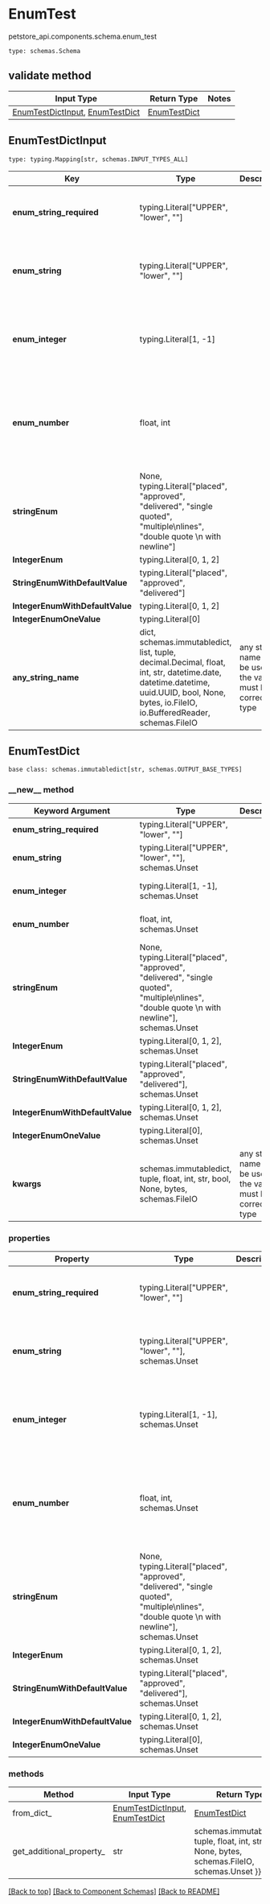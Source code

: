 # EnumTest
petstore_api.components.schema.enum_test
```
type: schemas.Schema
```

## validate method
Input Type | Return Type | Notes
------------ | ------------- | -------------
[EnumTestDictInput](#enumtestdictinput), [EnumTestDict](#enumtestdict) | [EnumTestDict](#enumtestdict) |

## EnumTestDictInput
```
type: typing.Mapping[str, schemas.INPUT_TYPES_ALL]
```
Key | Type |  Description | Notes
------------ | ------------- | ------------- | -------------
**enum_string_required** | typing.Literal["UPPER", "lower", ""] |  | must be one of ["UPPER", "lower", ""]
**enum_string** | typing.Literal["UPPER", "lower", ""] |  | [optional] must be one of ["UPPER", "lower", ""]
**enum_integer** | typing.Literal[1, -1] |  | [optional] must be one of [1, -1] value must be a 32 bit integer
**enum_number** | float, int |  | [optional] must be one of [1.1, -1.2] value must be a 64 bit float
**stringEnum** | None, typing.Literal["placed", "approved", "delivered", "single quoted", "multiple\nlines", "double quote \n with newline"] |  | [optional]
**IntegerEnum** | typing.Literal[0, 1, 2] |  | [optional]
**StringEnumWithDefaultValue** | typing.Literal["placed", "approved", "delivered"] |  | [optional]
**IntegerEnumWithDefaultValue** | typing.Literal[0, 1, 2] |  | [optional]
**IntegerEnumOneValue** | typing.Literal[0] |  | [optional]
**any_string_name** | dict, schemas.immutabledict, list, tuple, decimal.Decimal, float, int, str, datetime.date, datetime.datetime, uuid.UUID, bool, None, bytes, io.FileIO, io.BufferedReader, schemas.FileIO | any string name can be used but the value must be the correct type | [optional]

## EnumTestDict
```
base class: schemas.immutabledict[str, schemas.OUTPUT_BASE_TYPES]
```
### &lowbar;&lowbar;new&lowbar;&lowbar; method
Keyword Argument | Type | Description | Notes
---------------- | ---- | ----------- | -----
**enum_string_required** | typing.Literal["UPPER", "lower", ""] |  | must be one of ["UPPER", "lower", ""]
**enum_string** | typing.Literal["UPPER", "lower", ""], schemas.Unset |  | [optional] must be one of ["UPPER", "lower", ""]
**enum_integer** | typing.Literal[1, -1], schemas.Unset |  | [optional] must be one of [1, -1] value must be a 32 bit integer
**enum_number** | float, int, schemas.Unset |  | [optional] must be one of [1.1, -1.2] value must be a 64 bit float
**stringEnum** | None, typing.Literal["placed", "approved", "delivered", "single quoted", "multiple\nlines", "double quote \n with newline"], schemas.Unset |  | [optional]
**IntegerEnum** | typing.Literal[0, 1, 2], schemas.Unset |  | [optional]
**StringEnumWithDefaultValue** | typing.Literal["placed", "approved", "delivered"], schemas.Unset |  | [optional]
**IntegerEnumWithDefaultValue** | typing.Literal[0, 1, 2], schemas.Unset |  | [optional]
**IntegerEnumOneValue** | typing.Literal[0], schemas.Unset |  | [optional]
**kwargs** | schemas.immutabledict, tuple, float, int, str, bool, None, bytes, schemas.FileIO | any string name can be used but the value must be the correct type | [optional] typed value is accessed with the get_additional_property_ method

### properties
Property | Type | Description | Notes
-------- | ---- | ----------- | -----
**enum_string_required** | typing.Literal["UPPER", "lower", ""] |  | must be one of ["UPPER", "lower", ""]
**enum_string** | typing.Literal["UPPER", "lower", ""], schemas.Unset |  | [optional] must be one of ["UPPER", "lower", ""]
**enum_integer** | typing.Literal[1, -1], schemas.Unset |  | [optional] must be one of [1, -1] value must be a 32 bit integer
**enum_number** | float, int, schemas.Unset |  | [optional] must be one of [1.1, -1.2] value must be a 64 bit float
**stringEnum** | None, typing.Literal["placed", "approved", "delivered", "single quoted", "multiple\nlines", "double quote \n with newline"], schemas.Unset |  | [optional]
**IntegerEnum** | typing.Literal[0, 1, 2], schemas.Unset |  | [optional]
**StringEnumWithDefaultValue** | typing.Literal["placed", "approved", "delivered"], schemas.Unset |  | [optional]
**IntegerEnumWithDefaultValue** | typing.Literal[0, 1, 2], schemas.Unset |  | [optional]
**IntegerEnumOneValue** | typing.Literal[0], schemas.Unset |  | [optional]

### methods
Method | Input Type | Return Type | Notes
------ | ---------- | ----------- | ------
from_dict_ | [EnumTestDictInput](#enumtestdictinput), [EnumTestDict](#enumtestdict) | [EnumTestDict](#enumtestdict) | a constructor
get_additional_property_ | str | schemas.immutabledict, tuple, float, int, str, bool, None, bytes, schemas.FileIO, schemas.Unset }} | provides type safety for additional properties

[[Back to top]](#top) [[Back to Component Schemas]](../../../README.md#Component-Schemas) [[Back to README]](../../../README.md)
